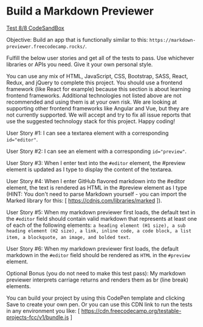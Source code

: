 # Build a Markdown Previewer

[Test 8/8 CodeSandBox](https://codesandbox.io/p/github/yaroslavskiba/markdown-previewer/master?file=%2FREADME.md)

Objective: Build an app that is functionally similar to this: `https://markdown-previewer.freecodecamp.rocks/`.

Fulfill the below user stories and get all of the tests to pass. Use whichever libraries or APIs you need. Give it your own personal style.

You can use any mix of HTML, JavaScript, CSS, Bootstrap, SASS, React, Redux, and jQuery to complete this project. You should use a frontend framework (like React for example) because this section is about learning frontend frameworks. Additional technologies not listed above are not recommended and using them is at your own risk. We are looking at supporting other frontend frameworks like Angular and Vue, but they are not currently supported. We will accept and try to fix all issue reports that use the suggested technology stack for this project. Happy coding!

User Story #1: I can see a textarea element with a corresponding `id="editor"`.

User Story #2: I can see an element with a corresponding `id="preview"`.

User Story #3: When I enter text into the `#editor` element, the #preview element is updated as I type to display the content of the textarea.

User Story #4: When I enter GitHub flavored markdown into the #editor element, the text is rendered as HTML in the #preview element as I type (HINT: You don't need to parse Markdown yourself - you can import the Marked library for this: [ https://cdnjs.com/libraries/marked ]).

User Story #5: When my markdown previewer first loads, the default text in the `#editor` field should contain valid markdown that represents at least one of each of the following elements: `a heading element (H1 size), a sub heading element (H2 size), a link, inline code, a code block, a list item, a blockquote, an image, and bolded text`.

User Story #6: When my markdown previewer first loads, the default markdown in the `#editor` field should be rendered as `HTML` in the `#preview` element.

Optional Bonus (you do not need to make this test pass): My markdown previewer interprets carriage returns and renders them as br (line break) elements.

You can build your project by using this CodePen template and clicking Save to create your own pen. Or you can use this CDN link to run the tests in any environment you like: [ https://cdn.freecodecamp.org/testable-projects-fcc/v1/bundle.js ]
